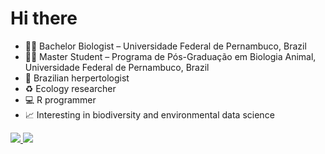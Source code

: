 # Hi there

- 🧑‍🎓 Bachelor Biologist – Universidade Federal de Pernambuco, Brazil
- 🧑‍🎓 Master Student – Programa de Pós-Graduação em Biologia Animal, Universidade Federal de Pernambuco, Brazil
- 🐸 Brazilian herpertologist
- ♻️ Ecology researcher
- 💻 R programmer
- 📈 Interesting in biodiversity and environmental data science

<div>
  <a href="https://github.com/Edbbioeco">
  <img heigth="180cm" src="https://github-readme-stats.vercel.app/api?username=Edbbioeco&show_icons=true&theme=dark"/>
  <img heigth="180cm" src="https://github-readme-stats.vercel.app/api/top-langs/?username=Edbbioeco&layout=compact&langs_count=16&theme=dark"/>
</div>
